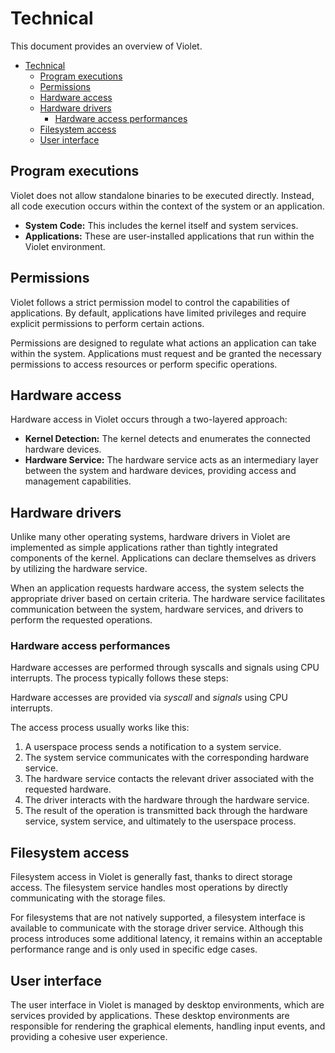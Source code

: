 # Technical
This document provides an overview of Violet.

- [Technical](#technical)
  - [Program executions](#program-executions)
  - [Permissions](#permissions)
  - [Hardware access](#hardware-access)
  - [Hardware drivers](#hardware-drivers)
    - [Hardware access performances](#hardware-access-performances)
  - [Filesystem access](#filesystem-access)
  - [User interface](#user-interface)

## Program executions
Violet does not allow standalone binaries to be executed directly. Instead, all code
execution occurs within the context of the system or an application.

- **System Code:** This includes the kernel itself and system services.
- **Applications:** These are user-installed applications that run within the Violet environment.

## Permissions
Violet follows a strict permission model to control the capabilities of applications. By
default, applications have limited privileges and require explicit permissions to perform
certain actions.

Permissions are designed to regulate what actions an application can take within the
system. Applications must request and be granted the necessary permissions to access
resources or perform specific operations.

## Hardware access
Hardware access in Violet occurs through a two-layered approach:
- **Kernel Detection:** The kernel detects and enumerates the connected hardware devices.
- **Hardware Service:** The hardware service acts as an intermediary layer between the system and hardware devices, providing access and management capabilities.

## Hardware drivers
Unlike many other operating systems, hardware drivers in Violet are implemented as simple
applications rather than tightly integrated components of the kernel. Applications can
declare themselves as drivers by utilizing the hardware service.

When an application requests hardware access, the system selects the appropriate driver
based on certain criteria. The hardware service facilitates communication between the
system, hardware services, and drivers to perform the requested operations.

### Hardware access performances
Hardware accesses are performed through syscalls and signals using CPU interrupts. The
process typically follows these steps:

Hardware accesses are provided via *syscall* and *signals* using CPU interrupts.

The access process usually works like this:

1. A userspace process sends a notification to a system service.
2. The system service communicates with the corresponding hardware service.
3. The hardware service contacts the relevant driver associated with the requested hardware.
4. The driver interacts with the hardware through the hardware service.
5. The result of the operation is transmitted back through the hardware service, system service, and ultimately to the userspace process.

## Filesystem access
Filesystem access in Violet is generally fast, thanks to direct storage access. The
filesystem service handles most operations by directly communicating with the storage
files.

For filesystems that are not natively supported, a filesystem interface is available to
communicate with the storage driver service. Although this process introduces some
additional latency, it remains within an acceptable performance range and is only used in
specific edge cases.

## User interface
The user interface in Violet is managed by desktop environments, which are services provided by applications. These desktop environments are responsible for rendering the graphical elements, handling input events, and providing a cohesive user experience.